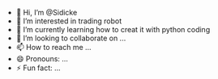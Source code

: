 - 👋 Hi, I’m @Sidicke
- 👀 I’m interested in trading robot
- 🌱 I’m currently learning how to creat it with python coding
- 💞️ I’m looking to collaborate on ...
- 📫 How to reach me ...
- 😄 Pronouns: ...
- ⚡ Fun fact: ...

<!---
Sidicke/Sidicke is a ✨ special ✨ repository because its `README.md` (this file) appears on your GitHub profile.
You can click the Preview link to take a look at your changes.
--->
